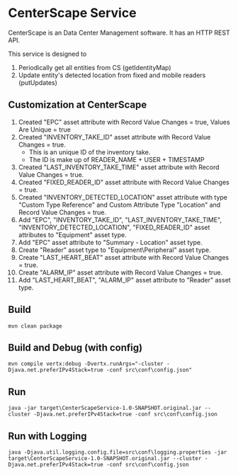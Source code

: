# CenterScape Service

CenterScape is an Data Center Management software. It has an HTTP REST API.

This service is designed to
1. Periodically get all entities from CS (getIdentityMap)
1. Update entity's detected location from fixed and mobile readers (putUpdates)

## Customization at CenterScape
1. Created "EPC" asset attribute with Record Value Changes = true, Values Are Unique = true
1. Created "INVENTORY_TAKE_ID" asset attribute with Record Value Changes = true.
    * This is an unique ID of the inventory take.
    * The ID is make up of READER_NAME + USER + TIMESTAMP
1. Created "LAST_INVENTORY_TAKE_TIME" asset attribute  with Record Value Changes = true.
1. Created "FIXED_READER_ID" asset attribute with Record Value Changes = true.
1. Created "INVENTORY_DETECTED_LOCATION" asset attribute with type "Custom Type Reference" and Custom Attribute Type "Location" and Record Value Changes = true.
1. Add "EPC", "INVENTORY_TAKE_ID", "LAST_INVENTORY_TAKE_TIME", "INVENTORY_DETECTED_LOCATION", "FIXED_READER_ID" asset attributes to "Equipment" asset type.
1. Add "EPC" asset attribute to "Summary - Location" asset type.
1. Create "Reader" asset type to "Equipment\Peripheral" asset type.
1. Create "LAST_HEART_BEAT" asset attribute with Record Value Changes = true.
1. Create "ALARM_IP" asset attribute with Record Value Changes = true.
1. Add "LAST_HEART_BEAT", "ALARM_IP" asset attribute to "Reader" asset type.


## Build

```
mvn clean package
```

## Build and Debug (with config)

```
mvn compile vertx:debug -Dvertx.runArgs="-cluster -Djava.net.preferIPv4Stack=true -conf src\conf\config.json"
```

## Run

```
java -jar target\CenterScapeService-1.0-SNAPSHOT.original.jar --cluster -Djava.net.preferIPv4Stack=true -conf src\conf\config.json
```
## Run with Logging

```
java -Djava.util.logging.config.file=src\conf\logging.properties -jar target\CenterScapeService-1.0-SNAPSHOT.original.jar --cluster -Djava.net.preferIPv4Stack=true -conf src\conf\config.json
```
